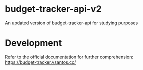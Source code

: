 # budget-tracker-api-v2
An updated version of budget-tracker-api for studying purposes

# Development

Refer to the official documentation for further comprehension: https://budget-tracker.vsantos.cc/